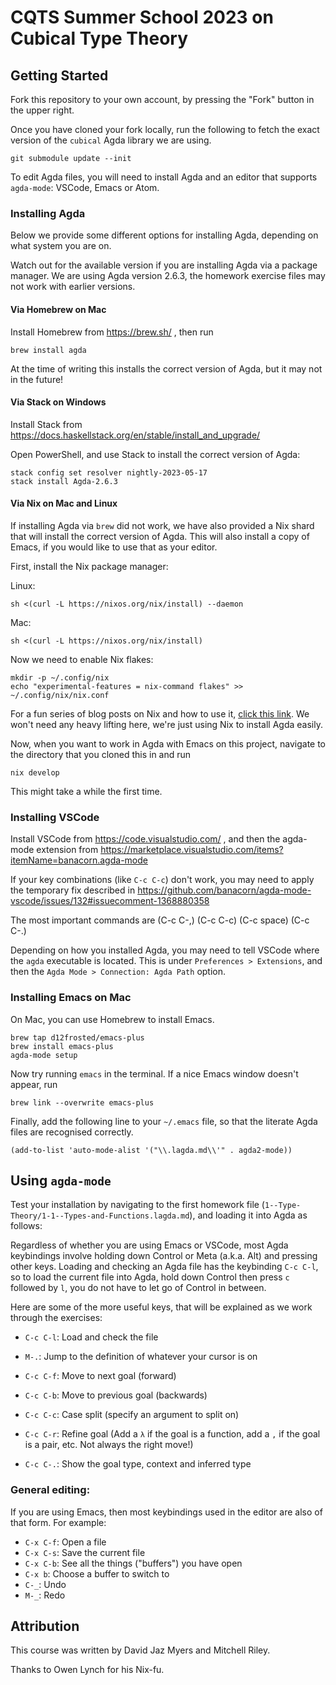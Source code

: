 # CQTS Summer School 2023 on Cubical Type Theory

## Getting Started

Fork this repository to your own account, by pressing the "Fork"
button in the upper right.

Once you have cloned your fork locally, run the following to fetch the
exact version of the `cubical` Agda library we are using.

``` shell
git submodule update --init
```

To edit Agda files, you will need to install Agda and an editor that
supports `agda-mode`: VSCode, Emacs or Atom.

### Installing Agda

Below we provide some different options for installing Agda, depending
on what system you are on.

Watch out for the available version if you are installing Agda via a
package manager. We are using Agda version 2.6.3, the homework
exercise files may not work with earlier versions.

#### Via Homebrew on Mac

Install Homebrew from https://brew.sh/ , then run
``` shell
brew install agda
```
At the time of writing this installs the correct version of Agda, but
it may not in the future!

#### Via Stack on Windows

Install Stack from https://docs.haskellstack.org/en/stable/install_and_upgrade/

Open PowerShell, and use Stack to install the correct version of Agda:
``` shell
stack config set resolver nightly-2023-05-17
stack install Agda-2.6.3
```

#### Via Nix on Mac and Linux

If installing Agda via `brew` did not work, we have also provided a
Nix shard that will install the correct version of Agda. This will
also install a copy of Emacs, if you would like to use that as your
editor.

First, install the Nix package manager:

Linux:
``` shell
sh <(curl -L https://nixos.org/nix/install) --daemon
```

Mac:
``` shell
sh <(curl -L https://nixos.org/nix/install)
```

Now we need to enable Nix flakes:
``` shell
mkdir -p ~/.config/nix
echo "experimental-features = nix-command flakes" >> ~/.config/nix/nix.conf
```

For a fun series of blog posts on Nix and how to use it, [click this
link](https://ianthehenry.com/posts/how-to-learn-nix/). We won't need
any heavy lifting here, we're just using Nix to install Agda easily.

Now, when you want to work in Agda with Emacs on this project,
navigate to the directory that you cloned this in and run
``` shell
nix develop
```
This might take a while the first time.

### Installing VSCode

Install VSCode from https://code.visualstudio.com/ , and then the
agda-mode extension from
https://marketplace.visualstudio.com/items?itemName=banacorn.agda-mode

If your key combinations (like `C-c C-c`) don't work, you may need to
apply the temporary fix described in
https://github.com/banacorn/agda-mode-vscode/issues/132#issuecomment-1368880358

The most important commands are (C-c C-,) (C-c C-c) (C-c space) (C-c C-.)  

Depending on how you installed Agda, you may need to tell VSCode where
the `agda` executable is located. This is under `Preferences >
Extensions`, and then the `Agda Mode > Connection: Agda Path` option.

### Installing Emacs on Mac

On Mac, you can use Homebrew to install Emacs.
``` shell
brew tap d12frosted/emacs-plus
brew install emacs-plus
agda-mode setup
```

Now try running `emacs` in the terminal. If a nice Emacs window
doesn't appear, run
``` shell
brew link --overwrite emacs-plus
```

Finally, add the following line to your `~/.emacs` file, so that the
literate Agda files are recognised correctly.
``` emacs-lisp
(add-to-list 'auto-mode-alist '("\\.lagda.md\\'" . agda2-mode))
```

## Using `agda-mode`

Test your installation by navigating to the first homework file
(`1--Type-Theory/1-1--Types-and-Functions.lagda.md`), and loading it
into Agda as follows:

Regardless of whether you are using Emacs or VSCode, most Agda
keybindings involve holding down Control or Meta (a.k.a. Alt) and
pressing other keys. Loading and checking an Agda file has the
keybinding `C-c C-l`, so to load the current file into Agda, hold down
Control then press `c` followed by `l`, you do not have to let go of
Control in between.

Here are some of the more useful keys, that will be explained as we
work through the exercises:

* `C-c C-l`: Load and check the file
* `M-.`: Jump to the definition of whatever your cursor is on
* `C-c C-f`: Move to next goal (forward)
* `C-c C-b`: Move to previous goal (backwards)

* `C-c C-c`: Case split (specify an argument to split on)
* `C-c C-r`: Refine goal (Add a `λ` if the goal is a function, add a
  `,` if the goal is a pair, etc. Not always the right move!)
* `C-c C-.`: Show the goal type, context and inferred type

### General editing:

If you are using Emacs, then most keybindings used in the editor are
also of that form. For example:

* `C-x C-f`: Open a file
* `C-x C-s`: Save the current file
* `C-x C-b`: See all the things ("buffers") you have open
* `C-x b`: Choose a buffer to switch to
* `C-_`: Undo
* `M-_`: Redo

## Attribution

This course was written by David Jaz Myers and Mitchell Riley.

Thanks to Owen Lynch for his Nix-fu.
